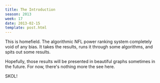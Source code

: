```yaml
---
title: The Introduction
season: 2013
week: 17
date: 2013-02-15
template: post.html
---
```


This is homefield. The algorithmic NFL power ranking system completely void of
any bias. It takes the results, runs it through some algorithms, and spits
out some results.

Hopefully, those results will be presented in beautiful graphs sometimes
in the future. For now, there's nothing more the see here.

SKOL!

